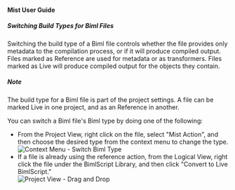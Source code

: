 #### Mist User Guide
##### Switching Build Types for Biml Files
Switching the build type of a Biml file controls whether the file provides only metadata to the compilation process, or if it will produce compiled output. Files marked as Reference are used for metadata or as transformers. Files marked as Live will produce compiled output for the objects they contain.

##### Note
The build type for a Biml file is part of the project settings. A file can be marked Live in one project, and as an Reference in another. 
<!--They can also be marked differently in the same project, by using <a href="025_ProjectConfigurations.html">Project Configurations</a>.-->

You can switch a Biml file's Biml type by doing one of the following:
* From the Project View, right click on the file, select "Mist Action", and then choose the desired type from the context menu to change the type.<br>
![Context Menu - Switch Biml Type](https://varigencecom.blob.core.windows.net/walkthroughs/015_Step01-2.png)
* If a file is already using the reference action, from the Logical View, right click the file under the BimlScript Library, and then click "Convert to Live BimlScript."<br>
![Project View - Drag and Drop](https://varigencecom.blob.core.windows.net/walkthroughs/015_Step02-2.png)